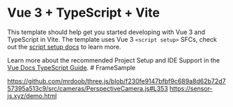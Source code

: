 # Vue 3 + TypeScript + Vite

This template should help get you started developing with Vue 3 and TypeScript in Vite. The template uses Vue 3 `<script setup>` SFCs, check out the [script setup docs](https://v3.vuejs.org/api/sfc-script-setup.html#sfc-script-setup) to learn more.

Learn more about the recommended Project Setup and IDE Support in the [Vue Docs TypeScript Guide](https://vuejs.org/guide/typescript/overview.html#project-setup).
#   F r a m e S a m p l e 
 
 

https://github.com/mrdoob/three.js/blob/f230fe9147bfbf9c689a8d62b72d757395a513c9/src/cameras/PerspectiveCamera.js#L353
https://sensor-js.xyz/demo.html